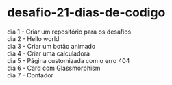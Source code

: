 # desafio-21-dias-de-codigo

dia 1 - Criar um repositório para os desafios <br>
dia 2 - Hello world <br>
dia 3 - Criar um botão animado <br>
dia 4 - Criar uma calculadora <br>
dia 5 - Página customizada com o erro 404 <br>
dia 6 - Card com Glassmorphism <br>
dia 7 - Contador <br>
